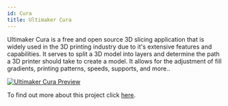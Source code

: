 ```yaml
---
id: Cura
title: Ultimaker Cura
---
```


Ultimaker Cura is a free and open source 3D slicing application that is widely used in the 3D printing industry due to it's extensive features and capabilities. It serves to split a 3D model into layers and determine the path a 3D printer should take to create a model. It allows for the adjustment of fill gradients, printing patterns, speeds, supports, and more..

[<img alt="Ultimaker Cura Preview" src="/img/Cura.png" />](https://ultimaker.com/software/ultimaker-cura)

To find out more about this project click [here](https://ultimaker.com/software/ultimaker-cura).
